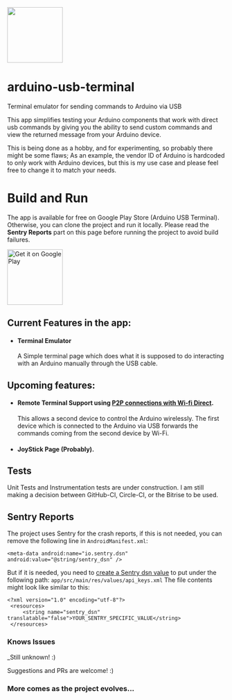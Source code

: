 <img src=".github/images/logo.png" width="128">

# arduino-usb-terminal 
 Terminal emulator for sending commands to Arduino via USB

 
 
 This app simplifies testing your Arduino components that work with direct usb commands by giving you the ability to send custom commands and view the returned message from your Arduino device.
 
 This is being done as a hobby, and for experimenting, so probably there might be some flaws; As an example, the vendor ID of Arduino is hardcoded to only work with Arduino devices, but this is my use case and please feel free to change it to match your needs.
 
 # Build and Run
 The app is available for free on Google Play Store (Arduino USB Terminal).
 Otherwise, you can clone the project and run it locally.
 Please read the **Sentry Reports** part on this page before running the project to avoid build failures. 

  <a href='https://play.google.com/store/apps/details?id=org.kabiri.android.usbterminal&pcampaignid=pcampaignidMKT-Other-global-all-co-prtnr-py-PartBadge-Mar2515-1'><img alt='Get it on Google Play' src='https://play.google.com/intl/en_us/badges/static/images/badges/en_badge_web_generic.png' width="128"/></a>

 ## Current Features in the app:
 - #### Terminal Emulator
    A Simple terminal page which does what it is supposed to do interacting with an Arduino manually through the USB cable.

 ## Upcoming features:
- #### Remote Terminal Support using [P2P connections with Wi-fi Direct](https://developer.android.com/training/connect-devices-wirelessly/wifi-direct).

    This allows a second device to control the Arduino wirelessly. The first device which is connected to the Arduino via USB forwards the commands coming from the second device by Wi-Fi.
- #### JoyStick Page (Probably).
 
 ## Tests
 Unit Tests and Instrumentation tests are under construction.
 I am still making a decision between GitHub-CI, Circle-CI, or the Bitrise to be used.
 
 ## Sentry Reports
 The project uses Sentry for the crash reports, if this is not needed, you can remove the following line in `AndroidManifest.xml`:

 ```<meta-data android:name="io.sentry.dsn" android:value="@string/sentry_dsn" />```

 But if it is needed, you need to [create a Sentry dsn value](https://docs.sentry.io/platforms/android/) to put under the following path:
 `app/src/main/res/values/api_keys.xml`
 The file contents might look like similar to this:
 ```
 <?xml version="1.0" encoding="utf-8"?>
  <resources>
      <string name="sentry_dsn" translatable="false">YOUR_SENTRY_SPECIFIC_VALUE</string>
  </resources>
```
 
 
 ### Knows Issues
 _Still unknown! :) 
 
 Suggestions and PRs are welcome! :)
 
 ### More comes as the project evolves...